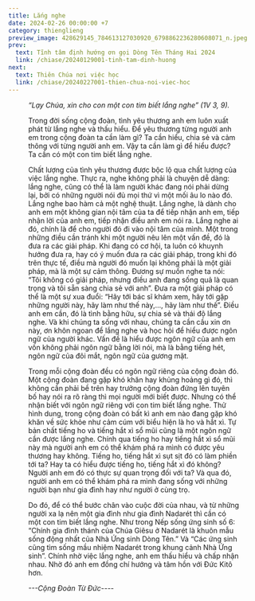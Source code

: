 ```yaml
---
title: Lắng nghe
date: 2024-02-26 00:00:00 +7
category: thienglieng
preview_image: 428629145_784613127030920_6798862236280608071_n.jpeg
prev:
  text: Tĩnh tâm định hướng ơn gọi Dòng Tên Tháng Hai 2024
  link: /chiase/20240129001-tinh-tam-dinh-huong
next:
  text: Thiên Chúa nơi việc học
  link: /chiase/20240227001-thien-chua-noi-viec-hoc
---
```


<script setup>
import langnghe from "/images/chiase/428629145_784613127030920_6798862236280608071_n.jpeg?w=900";
</script>

<Figure 
    :src=langnghe
    caption="Lắng nghe."
/>

*“Lạy Chúa, xin cho con một con tim biết lắng nghe” (1V 3, 9).*

Trong đời sống cộng đoàn, tình yêu thương anh em luôn xuất phát từ lắng nghe và thấu hiểu. Để yêu thương từng người anh em trong cộng đoàn ta cần làm gì? Ta cần hiểu, chia sẻ và cảm thông với từng người anh em. Vậy ta cần làm gì để hiểu được? Ta cần có một con tim biết lắng nghe.

Chất lượng của tình yêu thương được bộc lộ qua chất lượng của việc lắng nghe. Thực ra, nghe không phải là chuyện dễ dàng: lắng nghe, cũng có thể là làm người khác đang nói phải dừng lại, bởi có những người nói đủ mọi thứ vì một mối âu lo nào đó. Lắng nghe bao hàm cả một nghệ thuật. Lắng nghe, là dành cho anh em một không gian nội tâm của ta để tiếp nhận anh em, tiếp nhận lời của anh em, tiếp nhận điều anh em nói ra. Lắng nghe ai đó, chính là để cho người đó đi vào nội tâm của mình. Một trong những điều cần tránh khi một người nêu lên một vấn đề, đó là đưa ra các giải pháp. Khi đang có cơ hội, ta luôn có khuynh hướng đưa ra, hay có ý muốn đưa ra các giải pháp, trong khi đó trên thực tế, điều mà người đó muốn lại không phải là một giải pháp, mà là một sự cảm thông. Đương sự muốn nghe ta nói: “Tôi không có giải pháp, nhưng điều anh đang sống quả là quan trọng và tôi sẵn sàng chia sẻ với anh”. Đưa ra một giải pháp có thể là một sự xua đuổi: “Hãy tới bác sĩ khám xem, hãy tới gặp những người này, hãy làm như thế này,…, hãy làm như thế”. Điều anh em cần, đó là tình bằng hữu, sự chia sẻ và thái độ lắng nghe. Và khi chúng ta sống với nhau, chúng ta cần cầu xin ơn này, ơn khôn ngoan để lắng nghe và học hỏi để hiểu được ngôn ngữ của người khác. Vấn đề là hiểu được ngôn ngữ của anh em vốn không phải ngôn ngữ bằng lời nói, mà là bằng tiếng hét, ngôn ngữ của đôi mắt, ngôn ngữ của gương mặt.

Trong mỗi cộng đoàn đều có ngôn ngữ riêng của cộng đoàn đó. Một cộng đoàn đang gặp khó khăn hay khủng hoảng gì đó, thì không cần phải bề trên hay trưởng cộng đoàn đứng lên tuyên bố hay nói ra rõ ràng thì mọi người mới biết được. Nhưng có thể nhận biết với ngôn ngữ riêng với con tim biết lắng nghe. Thử hình dung, trong cộng đoàn có bất kì anh em nào đang gặp khó khăn về sức khỏe như cảm cúm với biểu hiện là ho và hắt xì. Tự bản chất tiếng ho và tiếng hắt xì sổ mũi cũng là một ngôn ngữ cần được lắng nghe. Chính qua tiếng ho hay tiếng hắt xì sổ mũi này mà người anh em có thể khám phá ra mình có được yêu thương hay không. Tiếng ho, tiếng hắt xì sụt sịt đó có làm phiền tới ta? Hay ta có hiểu được tiếng ho, tiếng hắt xì đó không? Người anh em đó có thực sự quan trọng đối với ta? Và qua đó, người anh em có thể khám phá ra mình đang sống với những người bạn như gia đình hay như người ở cùng trọ. 

Do đó, để có thể bước chân vào cuộc đời của nhau, và từ những người xa lạ nên một gia đình như gia đình Nadarét thì cần có một con tim biết lắng nghe. Như trong Nếp sống ứng sinh số 6: “Chính gia đình thánh  của Chúa Giêsu ở Nadarét là khuôn mẫu sống động nhất của Nhà Ứng sinh Dòng Tên.” Và “Các ứng sinh cũng tìm sống mầu nhiệm Nadarét trong khung cảnh Nhà Ứng sinh”. Chính nhờ việc lắng nghe, anh em thấu hiểu và chấp nhận nhau. Nhờ đó anh em đồng chí hướng và tâm hồn với Đức Kitô hơn.

*---Cộng Đoàn Từ Đức----*